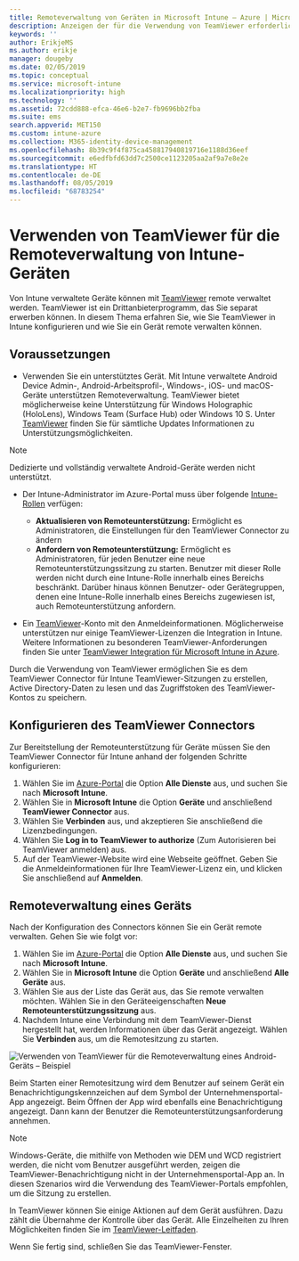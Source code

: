 ```yaml
---
title: Remoteverwaltung von Geräten in Microsoft Intune – Azure | Microsoft-Dokumentation
description: Anzeigen der für die Verwendung von TeamViewer erforderlichen Rollen, Installieren des TeamViewer Connectors und ausführliche Anleitung zur Remoteverwaltung von Geräten mit Microsoft Intune im Azure-Portal
keywords: ''
author: ErikjeMS
ms.author: erikje
manager: dougeby
ms.date: 02/05/2019
ms.topic: conceptual
ms.service: microsoft-intune
ms.localizationpriority: high
ms.technology: ''
ms.assetid: 72cdd888-efca-46e6-b2e7-fb9696bb2fba
ms.suite: ems
search.appverid: MET150
ms.custom: intune-azure
ms.collection: M365-identity-device-management
ms.openlocfilehash: 8b39c9f4f875ca458817940819716e1188d36eef
ms.sourcegitcommit: e6edfbfd63dd7c2500ce1123205aa2af9a7e8e2e
ms.translationtype: HT
ms.contentlocale: de-DE
ms.lasthandoff: 08/05/2019
ms.locfileid: "68783254"
---
```

# <a name="use-teamviewer-to-remotely-administer-intune-devices"></a>Verwenden von TeamViewer für die Remoteverwaltung von Intune-Geräten

Von Intune verwaltete Geräte können mit [TeamViewer](https://www.teamviewer.com) remote verwaltet werden. TeamViewer ist ein Drittanbieterprogramm, das Sie separat erwerben können. In diesem Thema erfahren Sie, wie Sie TeamViewer in Intune konfigurieren und wie Sie ein Gerät remote verwalten können. 

## <a name="prerequisites"></a>Voraussetzungen

- Verwenden Sie ein unterstütztes Gerät. Mit Intune verwaltete Android Device Admin-, Android-Arbeitsprofil-, Windows-, iOS- und macOS-Geräte unterstützen Remoteverwaltung. TeamViewer bietet möglicherweise keine Unterstützung für Windows Holographic (HoloLens), Windows Team (Surface Hub) oder Windows 10 S. Unter [TeamViewer](https://www.teamviewer.com) finden Sie für sämtliche Updates Informationen zu Unterstützungsmöglichkeiten.

> [!NOTE]
> Dedizierte und vollständig verwaltete Android-Geräte werden nicht unterstützt.

- Der Intune-Administrator im Azure-Portal muss über folgende [Intune-Rollen](role-based-access-control.md) verfügen:  

  - **Aktualisieren von Remoteunterstützung:** Ermöglicht es Administratoren, die Einstellungen für den TeamViewer Connector zu ändern
  - **Anfordern von Remoteunterstützung:** Ermöglicht es Administratoren, für jeden Benutzer eine neue Remoteunterstützungssitzung zu starten. Benutzer mit dieser Rolle werden nicht durch eine Intune-Rolle innerhalb eines Bereichs beschränkt. Darüber hinaus können Benutzer- oder Gerätegruppen, denen eine Intune-Rolle innerhalb eines Bereichs zugewiesen ist, auch Remoteunterstützung anfordern. 

- Ein [TeamViewer](https://www.teamviewer.com)-Konto mit den Anmeldeinformationen. Möglicherweise unterstützen nur einige TeamViewer-Lizenzen die Integration in Intune. Weitere Informationen zu besonderen TeamViewer-Anforderungen finden Sie unter [TeamViewer Integration für Microsoft Intune in Azure](https://www.teamviewer.com/integrations/microsoft-intune/).

Durch die Verwendung von TeamViewer ermöglichen Sie es dem TeamViewer Connector für Intune TeamViewer-Sitzungen zu erstellen, Active Directory-Daten zu lesen und das Zugriffstoken des TeamViewer-Kontos zu speichern.

## <a name="configure-the-teamviewer-connector"></a>Konfigurieren des TeamViewer Connectors

Zur Bereitstellung der Remoteunterstützung für Geräte müssen Sie den TeamViewer Connector für Intune anhand der folgenden Schritte konfigurieren:

1. Wählen Sie im [Azure-Portal](https://portal.azure.com) die Option **Alle Dienste** aus, und suchen Sie nach **Microsoft Intune**.
2. Wählen Sie in **Microsoft Intune** die Option **Geräte** und anschließend **TeamViewer Connector** aus.
3. Wählen Sie **Verbinden** aus, und akzeptieren Sie anschließend die Lizenzbedingungen.
4. Wählen Sie **Log in to TeamViewer to authorize** (Zum Autorisieren bei TeamViewer anmelden) aus.
5. Auf der TeamViewer-Website wird eine Webseite geöffnet. Geben Sie die Anmeldeinformationen für Ihre TeamViewer-Lizenz ein, und klicken Sie anschließend auf **Anmelden**.

## <a name="remotely-administer-a-device"></a>Remoteverwaltung eines Geräts

Nach der Konfiguration des Connectors können Sie ein Gerät remote verwalten. Gehen Sie wie folgt vor: 

1. Wählen Sie im [Azure-Portal](https://portal.azure.com) die Option **Alle Dienste** aus, und suchen Sie nach **Microsoft Intune**.
2. Wählen Sie in **Microsoft Intune** die Option **Geräte** und anschließend **Alle Geräte** aus.
3. Wählen Sie aus der Liste das Gerät aus, das Sie remote verwalten möchten. Wählen Sie in den Geräteeigenschaften **Neue Remoteunterstützungssitzung** aus.
4. Nachdem Intune eine Verbindung mit dem TeamViewer-Dienst hergestellt hat, werden Informationen über das Gerät angezeigt. Wählen Sie **Verbinden** aus, um die Remotesitzung zu starten.

![Verwenden von TeamViewer für die Remoteverwaltung eines Android-Geräts – Beispiel](./media/android-teamviewer.png)

Beim Starten einer Remotesitzung wird dem Benutzer auf seinem Gerät ein Benachrichtigungskennzeichen auf dem Symbol der Unternehmensportal-App angezeigt. Beim Öffnen der App wird ebenfalls eine Benachrichtigung angezeigt. Dann kann der Benutzer die Remoteunterstützungsanforderung annehmen.

> [!NOTE]
> Windows-Geräte, die mithilfe von Methoden wie DEM und WCD registriert werden, die nicht vom Benutzer ausgeführt werden, zeigen die TeamViewer-Benachrichtigung nicht in der Unternehmensportal-App an. In diesen Szenarios wird die Verwendung des TeamViewer-Portals empfohlen, um die Sitzung zu erstellen.

In TeamViewer können Sie einige Aktionen auf dem Gerät ausführen. Dazu zählt die Übernahme der Kontrolle über das Gerät. Alle Einzelheiten zu Ihren Möglichkeiten finden Sie im [TeamViewer-Leitfaden](https://www.teamviewer.com/support/documents/).

Wenn Sie fertig sind, schließen Sie das TeamViewer-Fenster.
